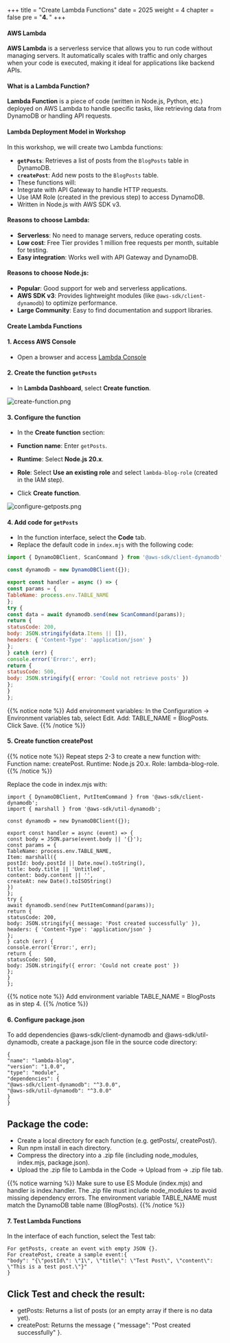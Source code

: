 +++
title = "Create Lambda Functions"
date = 2025
weight = 4
chapter = false
pre = "<b>4. </b>"
+++

#### AWS Lambda

**AWS Lambda** is a serverless service that allows you to run code without managing servers. It automatically scales with traffic and only charges when your code is executed, making it ideal for applications like backend APIs.

#### What is a Lambda Function?
**Lambda Function** is a piece of code (written in Node.js, Python, etc.) deployed on AWS Lambda to handle specific tasks, like retrieving data from DynamoDB or handling API requests.

#### Lambda Deployment Model in Workshop
In this workshop, we will create two Lambda functions:
- **`getPosts`**: Retrieves a list of posts from the `BlogPosts` table in DynamoDB.
- **`createPost`**: Add new posts to the `BlogPosts` table.
- These functions will:
- Integrate with API Gateway to handle HTTP requests.
- Use IAM Role (created in the previous step) to access DynamoDB.
- Written in Node.js with AWS SDK v3.

#### Reasons to choose Lambda:
- **Serverless**: No need to manage servers, reduce operating costs.
- **Low cost**: Free Tier provides 1 million free requests per month, suitable for testing.
- **Easy integration**: Works well with API Gateway and DynamoDB.

#### Reasons to choose Node.js:
- **Popular**: Good support for web and serverless applications.
- **AWS SDK v3**: Provides lightweight modules (like `@aws-sdk/client-dynamodb`) to optimize performance.
- **Large Community**: Easy to find documentation and support libraries.

#### Create Lambda Functions

#### 1. Access AWS Console
- Open a browser and access [Lambda Console](https://ap-southeast-1.console.aws.amazon.com/lambda/home?region=ap-southeast-1#/begin/)

#### 2. Create the function `getPosts`
- In **Lambda Dashboard**, select **Create function**.

![create-function.png](/images/4-Create-Lambda-Functions/4.1.png)

#### 3. Configure the function
- In the **Create function** section:

- **Function name**: Enter `getPosts`.

- **Runtime**: Select **Node.js 20.x**.

- **Role**: Select **Use an existing role** and select `lambda-blog-role` (created in the IAM step).

- Click **Create function**.

![configure-getposts.png](/images/4-Create-Lambda-Functions/4.2.png)

#### 4. Add code for `getPosts`
- In the function interface, select the **Code** tab.
- Replace the default code in `index.mjs` with the following code:

```javascript
import { DynamoDBClient, ScanCommand } from '@aws-sdk/client-dynamodb';

const dynamodb = new DynamoDBClient({});

export const handler = async () => {
const params = {
TableName: process.env.TABLE_NAME
};
try { 
const data = await dynamodb.send(new ScanCommand(params)); 
return { 
statusCode: 200, 
body: JSON.stringify(data.Items || []), 
headers: { 'Content-Type': 'application/json' } 
}; 
} catch (err) { 
console.error('Error:', err); 
return { 
statusCode: 500, 
body: JSON.stringify({ error: 'Could not retrieve posts' }) 
}; 
}
};
```
{{% notice note %}}
Add environment variables:
In the Configuration → Environment variables tab, select Edit.
Add: TABLE_NAME = BlogPosts.
Click Save.
{{% /notice %}}

#### 5. Create function createPost

{{% notice note %}}
Repeat steps 2-3 to create a new function with:
Function name: createPost.
Runtime: Node.js 20.x.
Role: lambda-blog-role.
{{% /notice %}}

Replace the code in index.mjs with:

```
import { DynamoDBClient, PutItemCommand } from '@aws-sdk/client-dynamodb';
import { marshall } from '@aws-sdk/util-dynamodb';

const dynamodb = new DynamoDBClient({});

export const handler = async (event) => { 
const body = JSON.parse(event.body || '{}'); 
const params = { 
TableName: process.env.TABLE_NAME, 
Item: marshall({ 
postId: body.postId || Date.now().toString(), 
title: body.title || 'Untitled', 
content: body.content || '', 
createAt: new Date().toISOString() 
}) 
}; 
try { 
await dynamodb.send(new PutItemCommand(params)); 
return { 
statusCode: 200, 
body: JSON.stringify({ message: 'Post created successfully' }), 
headers: { 'Content-Type': 'application/json' } 
}; 
} catch (err) { 
console.error('Error:', err); 
return { 
statusCode: 500, 
body: JSON.stringify({ error: 'Could not create post' }) 
}; 
}
};
```

{{% notice note %}}
Add environment variable TABLE_NAME = BlogPosts as in step 4.
{{% /notice %}}

#### 6. Configure package.json
To add dependencies @aws-sdk/client-dynamodb and @aws-sdk/util-dynamodb, create a package.json file in the source code directory:

```
{
"name": "lambda-blog",
"version": "1.0.0",
"type": "module",
"dependencies": {
"@aws-sdk/client-dynamodb": "^3.0.0",
"@aws-sdk/util-dynamodb": "^3.0.0"
}
}
```

## Package the code:
- Create a local directory for each function (e.g. getPosts/, createPost/).
- Run npm install in each directory.
- Compress the directory into a .zip file (including node_modules, index.mjs, package.json).
- Upload the .zip file to Lambda in the Code → Upload from → .zip file tab.

{{% notice warning %}}
Make sure to use ES Module (index.mjs) and handler is index.handler.
The .zip file must include node_modules to avoid missing dependency errors.
The environment variable TABLE_NAME must match the DynamoDB table name (BlogPosts).
{{% /notice %}}

#### 7. Test Lambda Functions

In the interface of each function, select the Test tab:
```
For getPosts, create an event with empty JSON {}.
For createPost, create a sample event:{
"body": "{\"postId\": \"1\", \"title\": \"Test Post\", \"content\": \"This is a test post.\"}"
}
```

## Click Test and check the result:
- getPosts: Returns a list of posts (or an empty array if there is no data yet).
- createPost: Returns the message { "message": "Post created successfully" }.
